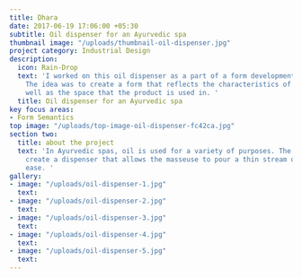 ```yaml
---
title: Dhara
date: 2017-06-19 17:06:00 +05:30
subtitle: Oil dispenser for an Ayurvedic spa
thumbnail image: "/uploads/thumbnail-oil-dispenser.jpg"
project category: Industrial Design
description:
  icon: Rain-Drop
  text: 'I worked on this oil dispenser as a part of a form development exercise.
    The idea was to create a form that reflects the characteristics of the user as
    well as the space that the product is used in. '
  title: Oil dispenser for an Ayurvedic spa
key focus areas:
- Form Semantics
top image: "/uploads/top-image-oil-dispenser-fc42ca.jpg"
section two:
  title: about the project
  text: 'In Ayurvedic spas, oil is used for a variety of purposes. The idea was to
    create a dispenser that allows the masseuse to pour a thin stream of oil with
    ease. '
gallery:
- image: "/uploads/oil-dispenser-1.jpg"
  text: 
- image: "/uploads/oil-dispenser-2.jpg"
  text: 
- image: "/uploads/oil-dispenser-3.jpg"
  text: 
- image: "/uploads/oil-dispenser-4.jpg"
  text: 
- image: "/uploads/oil-dispenser-5.jpg"
  text: 
---
```


